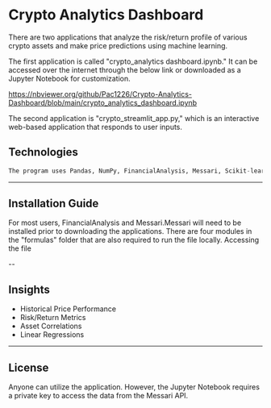 # Crypto Analytics Dashboard

There are two applications that analyze the risk/return profile of various crypto assets and make price predictions using machine learning.

The first application is called "crypto_analytics dashboard.ipynb." It can be accessed over the internet through the below link or downloaded as a Jupyter Notebook for customization.

https://nbviewer.org/github/Pac1226/Crypto-Analytics-Dashboard/blob/main/crypto_analytics_dashboard.ipynb

The second application is "crypto_streamlit_app.py," which is an interactive web-based application that responds to user inputs.

## Technologies

```python
The program uses Pandas, NumPy, FinancialAnalysis, Messari, Scikit-learn, hvPlot, Matplotlib, and sevaral custom built functions. 
```
---

## Installation Guide

For most users, FinancialAnalysis and Messari.Messari will need to be installed prior to downloading the applications. There are four modules in the "formulas" folder that are also required to run the file locally. Accessing the file

--

## Insights

* Historical Price Performance
* Risk/Return Metrics
* Asset Correlations
* Linear Regressions

---

## License

Anyone can utilize the application. However, the Jupyter Notebook requires a private key to access the data from the Messari API.
